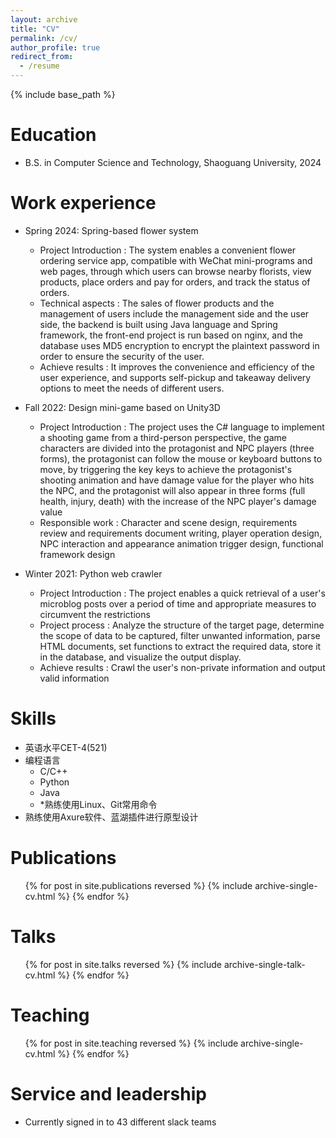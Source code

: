 ```yaml
---
layout: archive
title: "CV"
permalink: /cv/
author_profile: true
redirect_from:
  - /resume
---
```


{% include base_path %}

Education
======
* B.S. in Computer Science and Technology, Shaoguang University, 2024 

Work experience
======
* Spring 2024: Spring-based flower system
  * Project Introduction : The system enables a convenient flower ordering service app, compatible with WeChat mini-programs and web pages, through which users can browse nearby florists, view products, place orders and pay for orders, and track the status of orders.
  * Technical aspects : The sales of flower products and the management of users include the management side and the user side, the backend is built using Java language and Spring framework, the front-end project is run based on nginx, and the database uses MD5 encryption to encrypt the plaintext password in order to ensure the security of the user.
  * Achieve results : It improves the convenience and efficiency of the user experience, and supports self-pickup and takeaway delivery options to meet the needs of different users.

* Fall 2022: Design mini-game based on Unity3D
  * Project Introduction : The project uses the C# language to implement a shooting game from a third-person perspective, the game characters are divided into the protagonist and NPC players (three forms), the protagonist can follow the mouse or keyboard buttons to move, by triggering the key keys to achieve the protagonist's shooting animation and have damage value for the player who hits the NPC, and the protagonist will also appear in three forms (full health, injury, death) with the increase of the NPC player's damage value
  * Responsible work : Character and scene design, requirements review and requirements document writing, player operation design, NPC interaction and appearance animation trigger design, functional framework design

* Winter 2021: Python web crawler
  * Project Introduction : The project enables a quick retrieval of a user's microblog posts over a period of time and appropriate measures to circumvent the restrictions
  * Project process : Analyze the structure of the target page, determine the scope of data to be captured, filter unwanted information, parse HTML documents, set functions to extract the required data, store it in the database, and visualize the output display.
  * Achieve results : Crawl the user's non-private information and output valid information
  
Skills
======
* 英语水平CET-4(521)
* 编程语言
  * C/C++
  * Python
  * Java
  * *熟练使用Linux、Git常用命令
* 熟练使用Axure软件、蓝湖插件进行原型设计

Publications
======
  <ul>{% for post in site.publications reversed %}
    {% include archive-single-cv.html %}
  {% endfor %}</ul>
  
Talks
======
  <ul>{% for post in site.talks reversed %}
    {% include archive-single-talk-cv.html  %}
  {% endfor %}</ul>
  
Teaching
======
  <ul>{% for post in site.teaching reversed %}
    {% include archive-single-cv.html %}
  {% endfor %}</ul>
  
Service and leadership
======
* Currently signed in to 43 different slack teams
